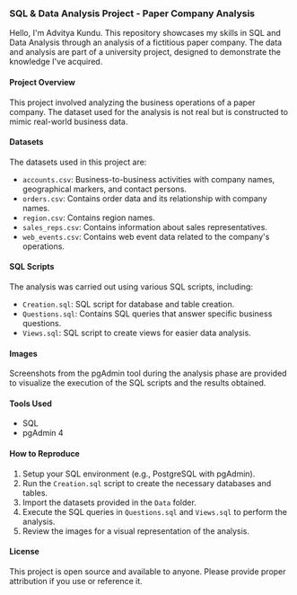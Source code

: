 
### SQL & Data Analysis Project - Paper Company Analysis

Hello, I'm Advitya Kundu. This repository showcases my skills in SQL and Data Analysis through an analysis of a fictitious paper company. The data and analysis are part of a university project, designed to demonstrate the knowledge I've acquired.

#### Project Overview

This project involved analyzing the business operations of a paper company. The dataset used for the analysis is not real but is constructed to mimic real-world business data.

#### Datasets

The datasets used in this project are:
- `accounts.csv`: Business-to-business activities with company names, geographical markers, and contact persons.
- `orders.csv`: Contains order data and its relationship with company names.
- `region.csv`: Contains region names.
- `sales_reps.csv`: Contains information about sales representatives.
- `web_events.csv`: Contains web event data related to the company's operations.

#### SQL Scripts

The analysis was carried out using various SQL scripts, including:
- `Creation.sql`: SQL script for database and table creation.
- `Questions.sql`: Contains SQL queries that answer specific business questions.
- `Views.sql`: SQL script to create views for easier data analysis.

#### Images

Screenshots from the pgAdmin tool during the analysis phase are provided to visualize the execution of the SQL scripts and the results obtained.

#### Tools Used

- SQL
- pgAdmin 4

#### How to Reproduce

1. Setup your SQL environment (e.g., PostgreSQL with pgAdmin).
2. Run the `Creation.sql` script to create the necessary databases and tables.
3. Import the datasets provided in the `Data` folder.
4. Execute the SQL queries in `Questions.sql` and `Views.sql` to perform the analysis.
5. Review the images for a visual representation of the analysis.

#### License

This project is open source and available to anyone. Please provide proper attribution if you use or reference it.
